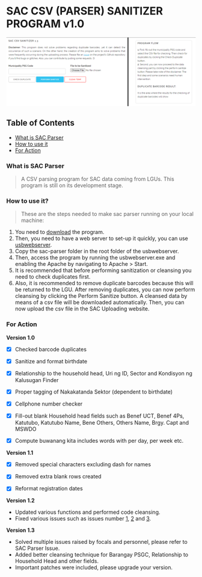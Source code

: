 # SAC CSV (PARSER) SANITIZER PROGRAM v1.0

![SAC-Parser Image](img/Screenshot_Project-updated.png)

## Table of Contents

- [What is SAC Parser](#what-is-sac-parser)
- [How to use it](#how-to-use-it)
- [For Action](#for-action)

### What is SAC Parser
>A CSV parsing program for SAC data coming from LGUs. This program is still on its development stage. 

### How to use it?
>These are the steps needed to make sac parser running on your local machine:
1. You need to [download](https://github.com/jmmaguigad/SAC-Parser/archive/master.zip) the program.
2. Then, you need to have a web server to set-up it quickly, you can use [usbwebserver](https://usbwebserver.yura.mk.ua/).
3. Copy the sac-parser folder in the root folder of the usbwebserver.
4. Then, access the program by running the usbwebserver.exe and enabling the Apache by navigating to Apache > Start.
5. It is recommended that before performing sanitization or cleansing you need to check duplicates first. 
6. Also, it is recommended to remove duplicate barcodes because this will be returned to the LGU. After removing duplicates, you can now perform cleansing by clicking the Perform Sanitize button. A cleansed data by means of a csv file will be downloaded automatically. Then, you can now upload the csv file in the SAC Uploading website.

### For Action
**Version 1.0**
- [X] Checked barcode duplicates
- [X] Sanitize and format birthdate
- [X] Relationship to the household head, Uri ng ID, Sector and Kondisyon ng Kalusugan Finder
- [X] Proper tagging of Nakakatanda Sektor (dependent to birthdate)
- [X] Cellphone number checker
- [X] Fill-out blank Household head fields such as Benef UCT, Benef 4Ps, Katutubo, Katutubo Name, Bene Others, Others Name, Brgy. Capt and MSWDO
- [X] Compute buwanang kita includes words with per day, per week etc.


**Version 1.1**
- [X] Removed special characters excluding dash for names
- [X] Removed extra blank rows created
- [X] Reformat registration dates


**Version 1.2**
- Updated various functions and performed code cleansing.
- Fixed various issues such as issues number [1](https://github.com/jmmaguigad/SAC-Parser/issues/1), [2](https://github.com/jmmaguigad/SAC-Parser/issues/2) and [3](https://github.com/jmmaguigad/SAC-Parser/issues/3).

**Version 1.3**
- Solved multiple issues raised by focals and personnel, please refer to SAC Parser Issue.
- Added better cleansing technique for Barangay PSGC, Relationship to Household Head and other fields.
- Important patches were included, please upgrade your version.
